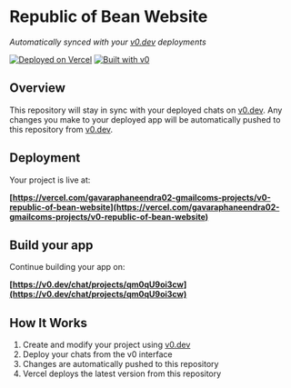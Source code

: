 # Republic of Bean Website

*Automatically synced with your [v0.dev](https://v0.dev) deployments*

[![Deployed on Vercel](https://img.shields.io/badge/Deployed%20on-Vercel-black?style=for-the-badge&logo=vercel)](https://vercel.com/gavaraphaneendra02-gmailcoms-projects/v0-republic-of-bean-website)
[![Built with v0](https://img.shields.io/badge/Built%20with-v0.dev-black?style=for-the-badge)](https://v0.dev/chat/projects/qm0qU9oi3cw)

## Overview

This repository will stay in sync with your deployed chats on [v0.dev](https://v0.dev).
Any changes you make to your deployed app will be automatically pushed to this repository from [v0.dev](https://v0.dev).

## Deployment

Your project is live at:

**[https://vercel.com/gavaraphaneendra02-gmailcoms-projects/v0-republic-of-bean-website](https://vercel.com/gavaraphaneendra02-gmailcoms-projects/v0-republic-of-bean-website)**

## Build your app

Continue building your app on:

**[https://v0.dev/chat/projects/qm0qU9oi3cw](https://v0.dev/chat/projects/qm0qU9oi3cw)**

## How It Works

1. Create and modify your project using [v0.dev](https://v0.dev)
2. Deploy your chats from the v0 interface
3. Changes are automatically pushed to this repository
4. Vercel deploys the latest version from this repository